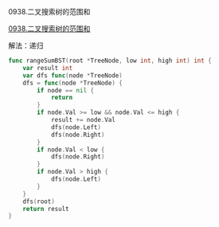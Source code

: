 0938.二叉搜索树的范围和

[0938.二叉搜索树的范围和](https://leetcode.cn/problems/range-sum-of-bst/)



解法：递归



```go
func rangeSumBST(root *TreeNode, low int, high int) int {
	var result int
	var dfs func(node *TreeNode)
	dfs = func(node *TreeNode) {
		if node == nil {
			return
		}
		if node.Val >= low && node.Val <= high {
			result += node.Val
			dfs(node.Left)
			dfs(node.Right)
		}
		if node.Val < low {
			dfs(node.Right)
		}
		if node.Val > high {
			dfs(node.Left)
		}
	}
	dfs(root)
	return result
}

```
